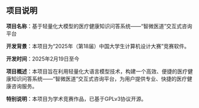 ## 项目说明

**项目名称**：基于轻量化大模型的医疗健康知识问答系统——“智微医道”交互式咨询平台

**开发背景**：本项目为“2025年（第18届）中国大学生计算机设计大赛”竞赛软件。

**开发时间**：2025年2月19日至今

**项目概述**：本项目旨在利用轻量化大语言模型技术，构建一个高效、便捷的医疗健康知识问答系统——“智微医道”交互式咨询平台，为用户提供专业、快捷的医疗健康咨询服务。

**特别说明**：本项目为学术竞赛作品，已基于GPLv3协议开源。
